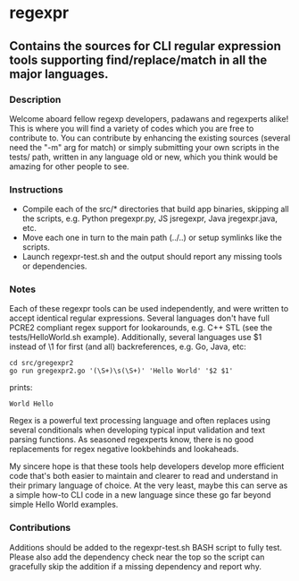 # regexpr

## Contains the sources for CLI regular expression tools supporting find/replace/match in all the major languages.

### Description

Welcome aboard fellow regexp developers, padawans and regexperts alike! This is where you will find a variety of codes which you are free to contribute to.
You can contribute by enhancing the existing sources (several need the "-m" arg for match) or simply submitting your own scripts in the tests/ path, written in any language old or new, which you think would be amazing for other people to see.

### Instructions

- Compile each of the src/* directories that build app binaries, skipping all the scripts, e.g. Python pregexpr.py, JS jsregexpr, Java jregexpr.java, etc.
- Move each one in turn to the main path (../..) or setup symlinks like the scripts.
- Launch regexpr-test.sh and the output should report any missing tools or dependencies.

### Notes

Each of these regexpr tools can be used independently, and were written to accept identical regular expressions.
Several languages don't have full PCRE2 compliant regex support for lookarounds, e.g. C++ STL (see the tests/HelloWorld.sh example).
Additionally, several languages use $1 instead of \1 for first (and all) backreferences, e.g. Go, Java, etc:
```
cd src/gregexpr2
go run gregexpr2.go '(\S+)\s(\S+)' 'Hello World' '$2 $1'
```
prints:
```
World Hello
```

Regex is a powerful text processing language and often replaces using several conditionals when developing typical input validation and text parsing functions.
As seasoned regexperts know, there is no good replacements for regex negative lookbehinds and lookaheads.

My sincere hope is that these tools help developers develop more efficient code that's both easier to maintain and clearer to read and understand in their primary language of choice.
At the very least, maybe this can serve as a simple how-to CLI code in a new language since these go far beyond simple Hello World examples.

### Contributions

Additions should be added to the regexpr-test.sh BASH script to fully test.
Please also add the dependency check near the top so the script can gracefully skip the addition if a missing dependency and report why.
